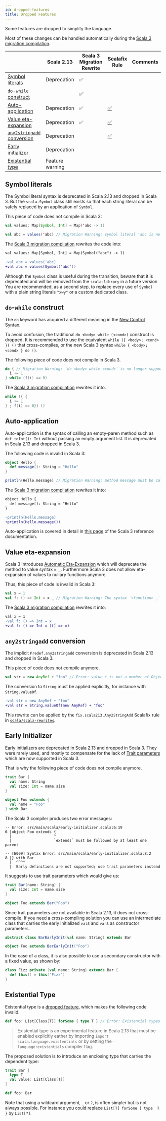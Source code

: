 ```yaml
---
id: dropped-features
title: Dropped Features
---
```


Some features are dropped to simplify the language.

Most of these changes can be handled automatically during the [Scala 3 migration compilation](../tooling/scala-3-migration-mode.md).

||Scala 2.13|Scala 3 Migration Rewrite|Scalafix Rule|Comments|
|--- |--- |--- |--- |--- |
|[Symbol literals](dropped-features.md#symbol-literals)|Deprecation|✅|||
|[`do`-`while` construct](dropped-features.md#do-while-construct)||✅|||
|[Auto-application](dropped-features.md#auto-application)|Deprecation|✅|[✅](https://github.com/scala/scala-rewrites/blob/main/rewrites/src/main/scala/fix/scala213/ExplicitNonNullaryApply.scala)||
|[Value eta-expansion](dropped-features.md#value-eta-expansion)|Deprecation|✅|[✅](https://github.com/scala/scala-rewrites/blob/main/rewrites/src/main/scala/fix/scala213/ExplicitNullaryEtaExpansion.scala)||
|[`any2stringadd` conversion](dropped-features.md#any2stringadd-conversion)|Deprecation||[✅](https://github.com/scala/scala-rewrites/blob/main/rewrites/src/main/scala/fix/scala213/Any2StringAdd.scala)||
|[Early initializer](dropped-features.md#early-initializer)|Deprecation||||
|[Existential type](dropped-features.md#existential-type)|Feature warning||||

## Symbol literals

The Symbol literal syntax is deprecated in Scala 2.13 and dropped in Scala 3.
But the `scala.Symbol` class still exists so that each string literal can be safely replaced by an application of `Symbol`.

This piece of code does not compile in Scala 3:

```scala
val values: Map[Symbol, Int] = Map('abc -> 1)

val abc = values('abc) // Migration Warning: symbol literal 'abc is no longer supported
```

The [Scala 3 migration compilation](../tooling/scala-3-migration-mode.md) rewrites the code into:

```diff
val values: Map[Symbol, Int] = Map(Symbol("abc") -> 1)

-val abc = values('abc)
+val abc = values(Symbol("abc"))
```

Although the `Symbol` class is useful during the transition, beware that it is deprecated and will be removed from the `scala-library` in a future version.
You are recommended, as a second step, to replace every use of `Symbol` with a plain string literals `"xwy"` or a custom dedicated class.

## `do`-`while` construct

The `do` keyword has acquired a different meaning in the [New Control Syntax](https://dotty.epfl.ch/docs/reference/other-new-features/control-syntax).

To avoid confusion, the traditional `do <body> while (<cond>)` construct is dropped.
It is recommended to use the equivalent `while ({ <body>; <cond> }) ()` that cross-compiles, or the new Scala 3 syntax `while { <body>; <cond> } do ()`.

The following piece of code does not compile in Scala 3.

```scala
do { // Migration Warning: `do <body> while <cond>` is no longer supported
  i += 1
} while (f(i) == 0)
```

The [Scala 3 migration compilation](../tooling/scala-3-migration-mode.md) rewrites it into. 

```scala
while ({ {
  i += 1
} ; f(i) == 0}) ()
```

## Auto-application

Auto-application is the syntax of calling an empty-paren method such as `def toInt(): Int` without passing an empty argument list.
It is deprecated in Scala 2.13 and dropped in Scala 3.

The following code is invalid in Scala 3:

```scala
object Hello {
  def message(): String = "Hello"
}

println(Hello.message) // Migration Warning: method message must be called with () argument
```

The [Scala 3 migration compilation](../tooling/scala-3-migration-mode.md) rewrites it into:

```diff
object Hello {
  def message(): String = "Hello"
}

-println(Hello.message)
+println(Hello.message())
```

Auto-application is covered in detail in [this page](https://dotty.epfl.ch/docs/reference/dropped-features/auto-apply.html) of the Scala 3 reference documentation.

## Value eta-expansion

Scala 3 introduces [Automatic Eta-Expansion](https://dotty.epfl.ch/docs/reference/changed-features/eta-expansion-spec.html) which will deprecate the method to value syntax `m _`.
Furthermore Scala 3 does not allow eta-expansion of values to nullary functions anymore.

Thus, this piece of code is invalid in Scala 3:

```scala
val x = 1
val f: () => Int = x _ // Migration Warning: The syntax `<function> _` is no longer supported;
```

The [Scala 3 migration compilation](../tooling/scala-3-migration-mode.md) rewrites it into:

```diff
val x = 1
-val f: () => Int = x _
+val f: () => Int = (() => x)
```

## `any2stringadd` conversion

The implicit `Predef.any2stringadd` conversion is deprecated in Scala 2.13 and dropped in Scala 3.

This piece of code does not compile anymore.

```scala
val str = new AnyRef + "foo" // Error: value + is not a member of Object
```

The conversion to `String` must be applied explicitly, for instance with `String.valueOf`.

```diff
-val str = new AnyRef + "foo"
+val str = String.valueOf(new AnyRef) + "foo"
```

This rewrite can be applied by the `fix.scala213.Any2StringAdd` Scalafix rule in [`scala/scala-rewrites`](https://index.scala-lang.org/scala/scala-rewrites/scala-rewrites/0.1.2?target=_2.13).

## Early Initializer

Early initializers are deprecated in Scala 2.13 and dropped in Scala 3.
They were rarely used, and mostly to compensate for the lack of [Trait parameters](https://dotty.epfl.ch/docs/reference/other-new-features/trait-parameters.html) which are now supported in Scala 3.

That is why the following piece of code does not compile anymore.

```scala
trait Bar {
  val name: String
  val size: Int = name.size
}

object Foo extends {
  val name = "Foo"
} with Bar
```

The Scala 3 compiler produces two error messages:

```text
-- Error: src/main/scala/early-initializer.scala:6:19 
6 |object Foo extends {
  |                   ^
  |                   `extends` must be followed by at least one parent
```

```text
-- [E009] Syntax Error: src/main/scala/early-initializer.scala:8:2 
8 |} with Bar
  |  ^^^^
  |  Early definitions are not supported; use trait parameters instead
```

It suggests to use trait parameters which would give us:

```scala
trait Bar(name: String) {
  val size: Int = name.size
}

object Foo extends Bar("Foo")
```

Since trait parameters are not available in Scala 2.13, it does not cross-compile.
If you need a cross-compiling solution you can use an intermediate class that carries the early initialized `val`s and `var`s as constructor parameters.

```scala
abstract class BarEarlyInit(val name: String) extends Bar

object Foo extends BarEarlyInit("Foo")
```

In the case of a class, it is also possible to use a secondary constructor with a fixed value, as shown by:

```scala
class Fizz private (val name: String) extends Bar {
  def this() = this("Fizz")
}
```

## Existential Type

Existential type is a [dropped feature](https://dotty.epfl.ch/docs/reference/dropped-features/existential-types.html), which makes the following code invalid.

```scala
def foo: List[Class[T]] forSome { type T } // Error: Existential types are no longer supported
```

> Existential type is an experimental feature in Scala 2.13 that must be enabled explicitly eather by importing `import scala.language.existentials` or by setting the `-language:existentials` compiler flag.

The proposed solution is to introduce an enclosing type that carries the dependent type:

```scala
trait Bar {
  type T
  val value: List[Class[T]]
}

def foo: Bar
```

Note that using a wildcard argument, `_` or `?`, is often simpler but is not always possible.
For instance you could replace `List[T] forSome { type  T }` by `List[?]`.
